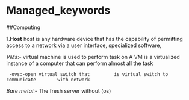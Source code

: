 # Managed_keywords
##Computing

1.**Host**
 host is any hardware device that has the capability of permitting access to a network via a user interface, specialized software, 
 
   *VMs*:- virtual machine is used to 
   perform task on A VM is a virtualized instance of a computer that can perform almost all the task 
   
     -ovs:-open virtual switch that         is virtual switch to communicate        with network 

 *Bare metal*:- The fresh server          without (os)

   
    
   
